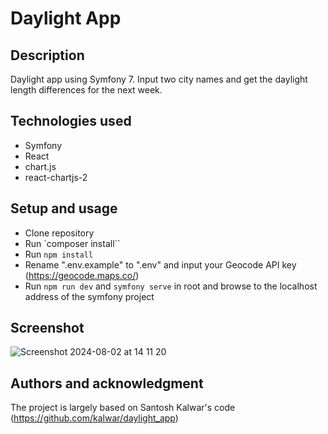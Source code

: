 # Daylight App

## Description

Daylight app using Symfony 7. Input two city names and get the daylight length differences for the next week.

## Technologies used

- Symfony
- React
- chart.js
- react-chartjs-2

## Setup and usage

- Clone repository
- Run `composer install``
- Run `npm install`
- Rename ".env.example" to ".env" and input your Geocode API key (https://geocode.maps.co/)
- Run `npm run dev` and `symfony serve` in root and browse to the localhost address of the symfony project

## Screenshot

![Screenshot 2024-08-02 at 14 11 20](https://github.com/user-attachments/assets/d8011567-55f9-44bd-afa8-885cba844dfe)

## Authors and acknowledgment

The project is largely based on Santosh Kalwar's code (https://github.com/kalwar/daylight_app)
